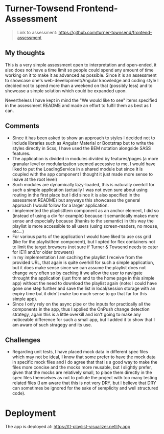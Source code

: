 # Turner-Towsend Frontend-Assessment

> Link to assessment: https://github.com/turner-townsend/frontend-assessment

## My thoughts

This is a very simple assessment open to interpretation and open-ended, it also does not have a time limit so people could spend any amount of time working on it to make it as advanced as possible. Since it is an assessment to showcase one's web-development/Angular knowledge and coding style I decided not to spend more than a weekend on that (possibly less) and to showcase a simple solution which could be expanded upon.

Nevertheless I have kept in mind the "We would like to see" items specified in the assessment README and made an effort to fulfil them as best as I can.

## Comments

- Since it has been asked to show an approach to styles I decided not to include libraries such as Angular Material or Bootstrap but to write the styles directly in Scss, I have used the BEM notation alongside SASS features.
- The application is divided in modules divided by features/pages (a more granular level or modularization seemed accessive to me, I would have liked to put the LoadingService in a shared module but since it is coupled with the app component I thought it just made more sense to leave at the root level)
- Such modules are dynamically lazy-loaded, this is naturally overkill for such a simple application (actually I was not even sure about using routing in the first place but I did since it is also specified in the assessment README) but anyways this showcases the general approach I would follow for a larger application.
- I implemented the playlistItem component as an anchor element, I did so (instead of using a div for example) because it semantically makes more sense and especially because (thanks to the semantic) in this way the playlist is more accessible to all users (using screen-readers, no mouse, etc...)
- For various parts of the application I would have liked to use css grid (like for the playlistItem component), but I opted for flex containers not to limit the target browsers (not sure if Turner & Towsend needs to cater for IE11 and/or older browsers)
- In my implementation I am caching the playlist I receive from the provided URL, that again is quite overkill for such a simple application, but it does make sense since we can assume the playlist does not change very often so by caching it we allow the user to navigate throught the application (just from and to the home page in this simple app) without the need to download the playlist again (note: I could have gone one step further and save the list in local/session storage with an expiry time but it didn't make too much sense to go that far for this simple app).
- Since I only rely on the async pipe or the inputs for practically all the components in the app, thus I applied the OnPush change detection strategy, again this is a little overkill and isn't going to make any noticeable difference for such a small app, but I added it to show that I am aware of such stragegy and its use.

## Challenges

- Regarding unit tests, I have placed mock data in different spec files which may not be ideal, I know that some prefer to have the mock data in specific mock files and I do agree that that is a good way to make the files more concise and the mocks more reusable, but I slightly prefer, given that the mocks are relatively small, to place them directly in the spec files themselves as not to pollute the project with too many testing related files (I am aware that this is not very DRY, but I believe that DRY can sometimes be ignored for the sake of semplicity and well structured code).

# Deployment

The app is deployed at: https://tt-playlist-visualizer.netlify.app

